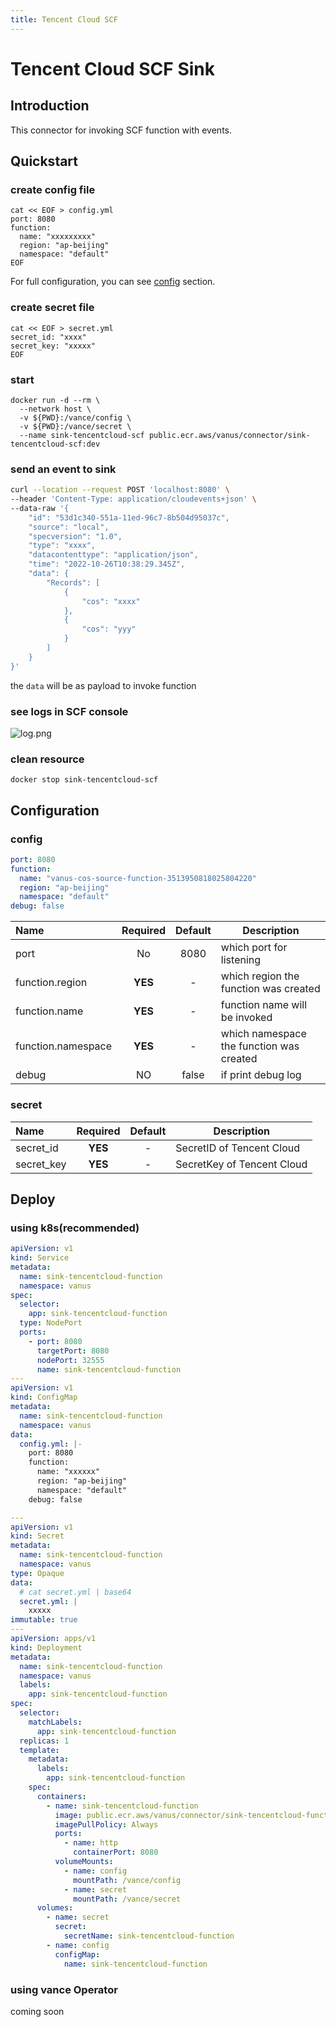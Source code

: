 ```yaml
---
title: Tencent Cloud SCF
---
```


# Tencent Cloud SCF Sink

## Introduction

This connector for invoking SCF function with events.

## Quickstart

### create config file

```shell
cat << EOF > config.yml
port: 8080
function:
  name: "xxxxxxxxx"
  region: "ap-beijing"
  namespace: "default"
EOF
```

For full configuration, you can see [config](#config) section.

### create secret file

```shell
cat << EOF > secret.yml
secret_id: "xxxx"
secret_key: "xxxxx"
EOF
```

### start

```shell
docker run -d --rm \
  --network host \
  -v ${PWD}:/vance/config \
  -v ${PWD}:/vance/secret \
  --name sink-tencentcloud-scf public.ecr.aws/vanus/connector/sink-tencentcloud-scf:dev
```

### send an event to sink

```bash
curl --location --request POST 'localhost:8080' \
--header 'Content-Type: application/cloudevents+json' \
--data-raw '{
    "id": "53d1c340-551a-11ed-96c7-8b504d95037c",
    "source": "local",
    "specversion": "1.0",
    "type": "xxxx",
    "datacontenttype": "application/json",
    "time": "2022-10-26T10:38:29.345Z",
    "data": {
        "Records": [
            {
                "cos": "xxxx"
            },
            {
                "cos": "yyy"
            }
        ]
    }
}'
```

the `data` will be as payload to invoke function

### see logs in SCF console

![log.png](https://github.com/linkall-labs/vance/blob/main/connectors/sink-tencentcloud-scf/scf-log.png?raw=true)

### clean resource

```shell
docker stop sink-tencentcloud-scf
```

## Configuration

### config

```yml
port: 8080
function:
  name: "vanus-cos-source-function-3513950818025804220"
  region: "ap-beijing"
  namespace: "default"
debug: false  
```

| Name               | Required | Default | Description                              |
|:-------------------|:--------:|:-------:|------------------------------------------|
| port               |    No    |  8080   | which port for listening                 |
| function.region    | **YES**  |    -    | which region the function was created    |
| function.name      | **YES**  |    -    | function name will be invoked            |
| function.namespace | **YES**  |    -    | which namespace the function was created |
| debug              |    NO    |  false  | if print debug log                       |

### secret


| Name       | Required | Default | Description                |
|:-----------|:--------:|:-------:|----------------------------|
| secret_id  | **YES**  |    -    | SecretID of Tencent Cloud  |
| secret_key | **YES**  |    -    | SecretKey of Tencent Cloud |

## Deploy

### using k8s(recommended)

```yml
apiVersion: v1
kind: Service
metadata:
  name: sink-tencentcloud-function
  namespace: vanus
spec:
  selector:
    app: sink-tencentcloud-function
  type: NodePort
  ports:
    - port: 8080
      targetPort: 8080
      nodePort: 32555
      name: sink-tencentcloud-function
---
apiVersion: v1
kind: ConfigMap
metadata:
  name: sink-tencentcloud-function
  namespace: vanus
data:
  config.yml: |-
    port: 8080
    function:
      name: "xxxxxx"
      region: "ap-beijing"
      namespace: "default"
    debug: false

---
apiVersion: v1
kind: Secret
metadata:
  name: sink-tencentcloud-function
  namespace: vanus
type: Opaque
data:
  # cat secret.yml | base64
  secret.yml: |
    xxxxx
immutable: true
---
apiVersion: apps/v1
kind: Deployment
metadata:
  name: sink-tencentcloud-function
  namespace: vanus
  labels:
    app: sink-tencentcloud-function
spec:
  selector:
    matchLabels:
      app: sink-tencentcloud-function
  replicas: 1
  template:
    metadata:
      labels:
        app: sink-tencentcloud-function
    spec:
      containers:
        - name: sink-tencentcloud-function
          image: public.ecr.aws/vanus/connector/sink-tencentcloud-function:dev
          imagePullPolicy: Always
          ports:
            - name: http
              containerPort: 8080
          volumeMounts:
            - name: config
              mountPath: /vance/config
            - name: secret
              mountPath: /vance/secret
      volumes:
        - name: secret
          secret:
            secretName: sink-tencentcloud-function
        - name: config
          configMap:
            name: sink-tencentcloud-function
```

### using vance Operator

coming soon